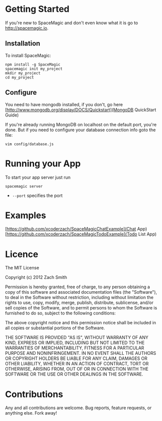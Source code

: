 Getting Started
===============

  If you're new to SpaceMagic and don't even know what it is go to http://spacemagic.io.

Installation
------------

To install SpaceMagic:

```
npm install -g SpaceMagic
spacemagic init my_project
mkdir my_project
cd my_project
```

Configure
---------

You need to have mongodb installed, if you don't, go here
[http://www.mongodb.org/display/DOCS/Quickstart](MongoDB QuickStart Guide)

  If you're already running MongoDB on localhost on the default port, you're done.
But if you need to configure your database connection info goto the file:

```
vim config/database.js
```

Running your App
================

  To start your app server just run 

```
spacemagic server
```

  * `--port` specifies the port

Examples
========

[https://github.com/xcoderzach/SpaceMagicChatExample](Chat App)
[https://github.com/xcoderzach/SpaceMagicTodoExample](Todo List App)

Licence
=======

The MIT License

Copyright (c) 2012 Zach Smith

Permission is hereby granted, free of charge, to any person obtaining a copy of
this software and associated documentation files (the "Software"), to deal in
the Software without restriction, including without limitation the rights to
use, copy, modify, merge, publish, distribute, sublicense, and/or sell copies
of the Software, and to permit persons to whom the Software is furnished to do
so, subject to the following conditions:

The above copyright notice and this permission notice shall be included in all
copies or substantial portions of the Software.

THE SOFTWARE IS PROVIDED "AS IS", WITHOUT WARRANTY OF ANY KIND, EXPRESS OR
IMPLIED, INCLUDING BUT NOT LIMITED TO THE WARRANTIES OF MERCHANTABILITY,
FITNESS FOR A PARTICULAR PURPOSE AND NONINFRINGEMENT. IN NO EVENT SHALL THE
AUTHORS OR COPYRIGHT HOLDERS BE LIABLE FOR ANY CLAIM, DAMAGES OR OTHER
LIABILITY, WHETHER IN AN ACTION OF CONTRACT, TORT OR OTHERWISE, ARISING FROM,
OUT OF OR IN CONNECTION WITH THE SOFTWARE OR THE USE OR OTHER DEALINGS IN THE
SOFTWARE.

Contributions
=============

Any and all contributions are welcome. Bug reports, feature requests, or
anything else. Fork away!
